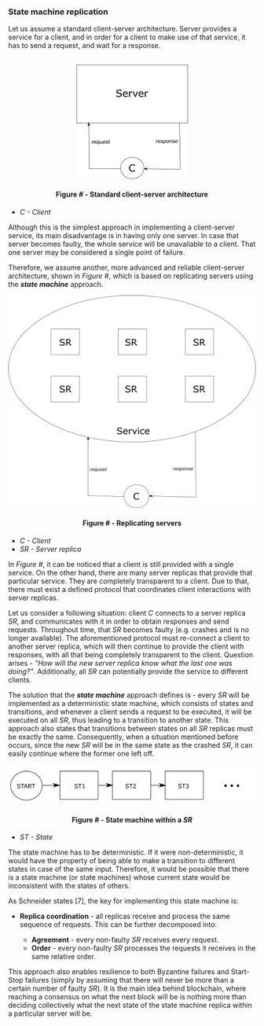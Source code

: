 ### State machine replication

Let us assume a standard client-server architecture. Server provides a service for a client, and in order for a client to make use of that service, it has to send a request, and wait for a response.

<br/>
<div align='center'> 
	<img src="https://github.com/lukamiletic95/papers/blob/master/images/fig4.png" />
	<h4>Figure # - Standard client-server architecture</h4>
</div>

* *C - Client*

Although this is the simplest approach in implementing a client-server service, its main disadvantage is in having only one server. In case that server becomes faulty, the whole service will be unavailable to a client. That one server may be considered a single point of failure.

Therefore, we assume another, more advanced and reliable client-server architecture, shown in *Figure #*, which is based on replicating servers using the ***state machine*** approach.

<div align='center'> 
<img src="https://github.com/lukamiletic95/papers/blob/master/images/fig5.png" />
	<h4>Figure # - Replicating servers</h4>
</div>

* *C - Client*
* *SR - Server replica*

In *Figure #*, it can be noticed that a client is still provided with a single service. On the other hand, there are many server replicas that provide that particular service. They are completely transparent to a client. Due to that, there must exist a defined protocol that coordinates client interactions with server replicas.

Let us consider a following situation: client *C* connects to a server replica *SR*, and communicates with it in order to obtain responses and send requests. Throughout time, that *SR* becomes faulty (e.g. crashes and is no longer available). The aforementioned protocol must re-connect a client to another server replica, which will then continue to provide the client with responses, with all that being completely transparent to the client. Question arises - *"How will the new server replica know what the last one was doing?"*. Additionally, all *SR* can potentially provide the service to different clients. 

The solution that the ***state machine*** approach defines is - every *SR* will be implemented as a deterministic state machine, which consists of states and transitions, and whenever a client sends a request to be executed, it will be executed on all *SR*, thus leading to a transition to another state. This approach also states that transitions between states on all *SR* replicas must be exactly the same. Consequently, when a situation mentioned before occurs, since the new *SR* will be in the same state as the crashed *SR*, it can easily continue where the former one left off.

<div align='center'> 
<img src="https://github.com/lukamiletic95/papers/blob/master/images/fig6.png" />
	<h4>Figure # - State machine within a <i>SR</i></h4>
</div>

* *ST - State*

The state machine has to be deterministic. If it were non-deterministic, it would have the property of being able to make a transition to different states in case of the same input. Therefore, it would be possible that there is a state machine (or state machines) whose current state would be inconsistent with the states of others.

As Schneider states [7], the key for implementing this state machine is:

* **Replica coordination** - all replicas receive and process the same sequence of requests. This can be further decomposed into:

	* **Agreement** - every non-faulty *SR* receives every request.
	* **Order** - every non-faulty *SR* processes the requests it receives in the same relative order.

This approach also enables resilience to both Byzantine failures and Start-Stop failures (simply by assuming that there will never be more than a certain number of faulty *SR*). It is the main idea behind blockchain, where reaching a consensus on what the next block will be is nothing more than deciding collectively what the next state of the state machine replica within a particular server will be.
<!--stackedit_data:
eyJoaXN0b3J5IjpbLTEyMTc0NzUzMSw0NTA4Nzg0ODAsMTgwMT
E5ODczMiwxMDU1MjA2NDc5LDM1NDQzMTg5MCwzNTQ0MzE4OTAs
ODM2NDM2MjQ1LC0xNTQ0OTYwMDI2LC0xNTc3MjUwMzMxLC00Mz
k4MTE3MTAsLTgyNDgxMDgwMCwxMDQ3MTU5NzU2LC0xNDE3Mzky
Nzk5LDE0NzU4ODI2NTEsMTc0ODE3OTY4XX0=
-->